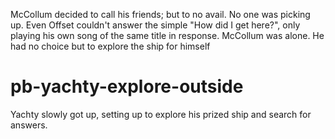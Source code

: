 McCollum decided to call his friends; but to no avail. No one was picking up. Even Offset couldn't answer the simple "How did I get here?", only playing his own song of the same title in response. McCollum was alone. He had no choice but to explore the ship for himself


# pb-yachty-explore-outside
Yachty slowly got up, setting up to explore his prized ship and search for answers.